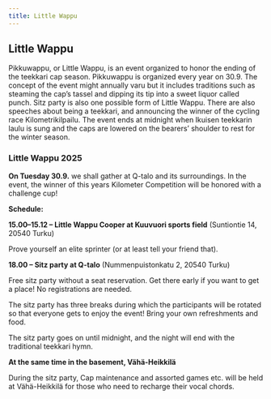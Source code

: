 ```yaml
---
title: Little Wappu
---
```

## Little Wappu

Pikkuwappu, or Little Wappu, is an event organized to honor the ending of the teekkari cap season. Pikkuwappu is organized every year on 30.9. The concept of the event might annually varu but it includes traditions such as steaming the cap’s tassel and dipping its tip into a sweet liquor called punch. Sitz party is also one possible form of Little Wappu. There are also speeches about being a teekkari, and announcing the winner of the cycling race Kilometrikilpailu. The event ends at midnight when Ikuisen teekkarin laulu is sung and the caps are lowered on the bearers’ shoulder to rest for the winter season.

### Little Wappu 2025

**On Tuesday 30.9.** we shall gather at Q-talo and its surroundings. In the event, the winner of this years Kilometer Competition will be honored with a challenge cup!

**Schedule:**

**15.00–15.12 – Little Wappu Cooper at Kuuvuori sports field** (Suntiontie 14, 20540 Turku)

Prove yourself an elite sprinter (or at least tell your friend that).

**18.00 – Sitz party at Q-talo** (Nummenpuistonkatu 2, 20540 Turku)

Free sitz party without a seat reservation. Get there early if you want to get a place! No registrations are needed.

The sitz party has three breaks during which the participants will be rotated so that everyone gets to enjoy the event! Bring your own refreshments and food.

The sitz party goes on until midnight, and the night will end with the traditional teekkari hymn.

**At the same time in the basement, Vähä-Heikkilä**

During the sitz party, Cap maintenance and assorted games etc. will be held at Vähä-Heikkilä for those who need to recharge their vocal chords.
